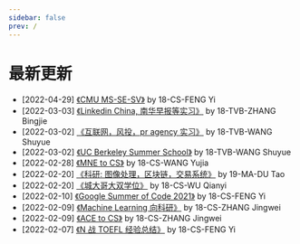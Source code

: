 ```yaml
---
sidebar: false
prev: /
---
```


# 最新更新

- [2022-04-29] [《CMU MS-SE-SV》](/grad-application/college-of-engineering/[US]-2018-fengyi.md) by 18-CS-FENG Yi
- [2022-03-03] [《Linkedin China, 南华早报等实习》](/internship/media/[TVB]-2018-zhangbingjie.md) by 18-TVB-ZHANG Bingjie
- [2022-03-02] [《互联网，风投，pr agency 实习》](/internship/summary/[TVB]-2018-wangshuyue.md) by 18-TVB-WANG Shuyue
- [2022-03-02] [《UC Berkeley Summer School》](/oversea/exchange/[TVB]-2018-wangshuyue.md) by 18-TVB-WANG Shuyue
- [2022-02-28] [《MNE to CS》](/major-minor/change-major/[MNE2CS]-2018-wangyujia.md) by 18-CS-WANG Yujia
- [2022-02-20] [《科研: 图像处理，区块链，交易系统》](/research/on-campus/[MA]-2019-dutao.md) by 19-MA-DU Tao
- [2022-02-20] [《城大哥大双学位》](/oversea/two-plus-two/[CS]-2018-wuqianyi.md) by 18-CS-WU Qianyi
- [2022-02-10] [《Google Summer of Code 2021》](/internship/it/[GSoC]-2018-fengyi/) by 18-CS-FENG Yi
- [2022-02-09] [《Machine Learning 向科研》](/research/on-campus/[CS]-2018-zhangjingwei.md) by 18-CS-ZHANG Jingwei
- [2022-02-09] [《ACE to CS》](/major-minor/change-major/[ACE2CS]-2018-zhangjingwei.md) by 18-CS-ZHANG Jingwei
- [2022-02-07] [《N 战 TOEFL 经验总结》](./language/toefl/[CS]-2018-fengyi.md) by 18-CS-FENG Yi
